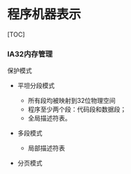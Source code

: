# 程序机器表示

[TOC]

### IA32内存管理

保护模式

- 平坦分段模式

  - 所有段均被映射到32位物理空间
  - 程序至少两个段：代码段和数据段；
  - 全局描述符表。

- 多段模式

  - 局部描述符表

- 分页模式

  